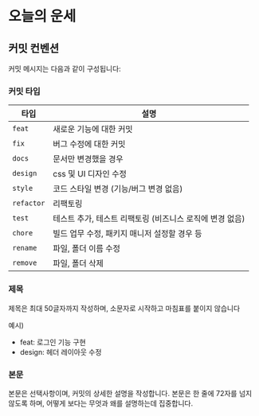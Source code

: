 # 오늘의 운세

## 커밋 컨벤션

커밋 메시지는 다음과 같이 구성됩니다:

### 커밋 타입

| 타입       | 설명                                                     |
| ---------- | -------------------------------------------------------- |
| `feat`     | 새로운 기능에 대한 커밋                                  |
| `fix`      | 버그 수정에 대한 커밋                                    |
| `docs`     | 문서만 변경했을 경우                                     |
| `design`   | css 및 UI 디자인 수정                                    |
| `style`    | 코드 스타일 변경 (기능/버그 변경 없음)                   |
| `refactor` | 리팩토링                                                 |
| `test`     | 테스트 추가, 테스트 리팩토링 (비즈니스 로직에 변경 없음) |
| `chore`    | 빌드 업무 수정, 패키지 매니저 설정할 경우 등             |
| `rename`   | 파일, 폴더 이름 수정                                     |
| `remove`   | 파일, 폴더 삭제                                          |

### 제목

제목은 최대 50글자까지 작성하며, 소문자로 시작하고 마침표를 붙이지 않습니다

예시)

<ul>
    <li>feat: 로그인 기능 구현</li>
    <li> design: 헤더 레이아웃 수정</li>
</ul>

### 본문

본문은 선택사항이며, 커밋의 상세한 설명을 작성합니다. 본문은 한 줄에 72자를 넘지 않도록 하며, 어떻게 보다는 무엇과 왜를 설명하는데 집중합니다.
